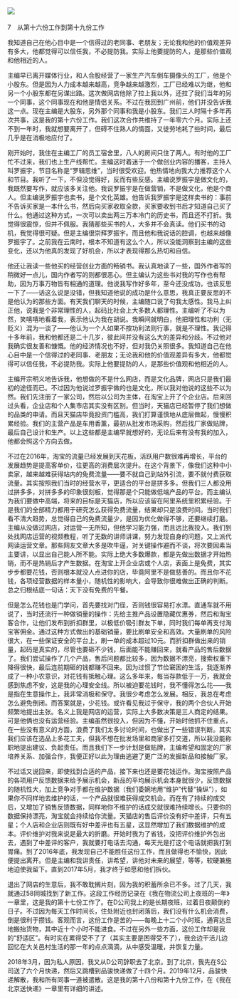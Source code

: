    

## ![](epub/我在北京送快递%20(胡安焉)%20(Z-Library)/images/00001.png)  
7　从第十六份工作到第十九份工作

我知道自己在他心目中是一个信得过的老同事、老朋友；无论我和他的价值观差异有多大，他都觉得可以信任我，不必提防我。实际上他要提防的人，是那些价值观和他相近的人。

主编早已离开媒体行业，和人合股经营了一家生产汽车倒车摄像头的工厂，他是个小股东。但是因为人力成本越来越高，竞争越来越激烈，工厂已经难以为继，他和另一个小股东都在另谋出路。这次做网店他除了拉上我以外，还拉了我们当年的另一个同事，这个同事现在和他是情侣关系。不过在我回到广州前，他们并没告诉我这一点。现在主编是大股东，另外那个同事和我是小股东。我们三人时隔十多年再次共事，这是我的第十六份工作。我们这次合作共维持了一年零六个月。实际上还不到一年时，我就想要离开了，但碍不住熟人的情面，又徒劳地耗了些时间，最后几乎是在消极地应付了。

刚开始时，我住在主编工厂的员工宿舍里，八人的房间只住了两人。有时他的工厂忙不过来，我们也上生产线帮忙。主编这时着迷于一个做创业内容的播客，主持人叫罗振宇，节目名称是“罗辑思维”，当时很受欢迎。他热情地向我大力推荐这个人和节目。我听了一下，不但没觉得好，反而有些反感。主编说罗振宇是做文化的，我既然要写作，就应该多关注他。我说罗振宇是在做营销，不是做文化，他是个商人。但主编说罗振宇也卖书，是个文化英雄。他告诉我罗振宇是这样卖书的：事前不告诉买家是一本什么书，然后向买家收取全款，买家要收到书后才知道自己买了什么。他通过这种方式，一次可以卖出两三万本冷门的历史书，而且还不打折。我觉得很震惊，但并不佩服。我猜那些买书的人，大多并不会真读。他们买书的动机，我觉得很可疑。但是主编很崇拜罗振宇。而且他和我说话的腔调，也越来越像罗振宇了。之前我在云南时，根本不知道有这么个人，所以没能洞察到主编的这些变化，还以为他真的发现了好机会，所以才表现得那么热切和自信。

他还让我读一些他买的经营创业方面的畅销书。我认真地读了一些，国外作者写的稍微好一点儿，国内作者写的则都很恶心。但主编认为这些书对我的写作也有帮助，因为万事万物皆有相通的道理。他说我写作好多年，至今还没成功，也该反思一下了——话这么说是没错，但我知道他说的成功是什么意思，我真正要反思的不是他认为的那些方面。有天我们聊天的时候，主编随口说了句我太感性。我马上纠正他，说我是个非常理性的人，起码比社会上大多数人都理性。主编听了不以为然，笑嘻嘻地看着我，表示他认为我在胡说。我瞬间就明白，他把理性和功利（无贬义）混为一谈了——他认为一个人如果不按功利法则行事，就是不理性。我记得十多年前，我和他都还是二十几岁，彼此间并没有这么大的差异和分歧。不过他对我确实很友善和慷慨。他的经济情况也不好，但对我仍关照很多。我知道自己在他心目中是一个信得过的老同事、老朋友；无论我和他的价值观差异有多大，他都觉得可以信任我，不必提防我。实际上他要提防的人，是那些价值观和他相近的人。

  

主编开宗明义地告诉我，他想做的不是什么网店，而是文化品牌，网店只是我们最初的途径而已。不过因为他说过罗振宇做的也是文化，所以我对他说的这些不以为然。我们先注册了一家公司，然后以公司为主体，在淘宝上开了个企业店。后来回过头看，企业店和个人集市店其实没有区别。但当时，天猫店已经暂停了我们想做的品类的申请。而且天猫店毕竟投资门槛高，我们打算谨慎地从底层做起，慢慢积累经验。我们的主营产品是车用香薰，最初从批发市场采购，然后找厂家做贴牌，最后自己设计和生产。以上这些都是主编早就想好的，无论后来有没有我的加入，他都会照这个方向去做。

不过在2016年，淘宝的流量已经发展到天花板，活跃用户数很难再增长，平台的发展趋势是提高客单价，往更高的消费层次提升。在这个背景下，像我们这种中小卖家，越来越难获得站内的免费流量——要不就自己到站外引流，要不就付费获取流量。其实按照我们当时的经营水平，更适合的平台是拼多多。但我们三人都没用过拼多多，对拼多多的印象很刻板，觉得那是个只能做低端产品的平台。而主编认为我们要做中高端，将来的目标是天猫店，所以应该留在阿里系统里积累经验。于是我们的全部精力都用于研究怎么获得免费流量，结果却只是浪费时间。当时我们看不清大趋势，总觉得自己的免费流量少，是因为优化做得不够，还要继续打磨。主编从没做过网店，对运营一无所知，但他学习能力强，而且远比我投入。我们到处找网店运营的视频教程，听了无数的讲师讲课，努力发现自身的问题，又上派代网读运营文章。那些网友文章大多是吹牛逼，对关键操作避而不谈，将次要因素当主要讲，以显出自己能人所不能。实际上绝大多数爆款，都是先做出数据才开始热销，而不是热销后才产生数据。在淘宝上开企业店或个人店，表面上是免费，其实步步都要花钱，否则根本就没人点进你的店，毕竟阿里不是做慈善的。而且你不花钱，各项经营数据的样本量小，随机性的影响大，会导致你很难做出正确的判断。总之归根结底一句话：天下没有免费的午餐。

但是怎么花钱也是门学问，首先要找对门径，否则钱很容易打水漂。直通车就不用说了，当时还流行一种做销量的操作：先给主推产品设置隐藏优惠券，然后和淘宝客合作，让他们发布到折扣群里，以极低价吸引群友下单，同时我们每单再支付淘宝客佣金。通过这种方式做出的基础销量，要比刷单安全和高效。大量刷单的风险很大，在一些保证安全的平台上，刷一单的成本超过10元。而折扣群做出来的销量，起码是真实的，尽管也要砸不少钱，后面能不能赚回来，就看产品的售后数据了。我们尝试操作了几个产品，售后问题都比较多，因为数据不漂亮，搜索权重下降得很快，最后连前期砸的钱都赚不回来。因为过惯了节俭窘困的生活，我逐渐养成了一种小农意识，对花钱有抵触心理。这么多年来，每当存款低于一万，我就会感到焦虑不安，这是我的心理安全线。所以被迫要花钱时，我不懂得怎么花——我是指在生意操作上，我非常消极和保守。我很少考虑怎么发展。相反，我总在考虑怎么避免倒闭。而答案就是，少花钱。或许看见我过于保守，我的两个合伙人开始频繁地提出主张。名义上我是网店的运营，实际上大多数决策是三人商定的结果。可是他俩也没有运营经验。主编虽然很投入，但因为不懂，开始时他抓不住重点，在一些没有意义的方面，浪费了我们太多讨论时间，也做出了一些错误判断。其实我们应该在选品上多花工夫，但我不想在批发场里和商家多打交道，所以我没能称职地提出建议、负起责任。而且我们下一步计划是做贴牌，主编希望和固定的厂家培养关系、加强合作，我便正好以此为理由逃避了更广泛的发掘新品和接触厂家。

不过话又说回来，即使找到合适的产品，接下来也还是要花钱运作。淘宝按照产品的各项用户反馈数据来给予展示机会，新品的平均展示机会本身就很少，反馈数据的随机性大，加上竞争对手都在维护数据（我们委婉地用“维护”代替“操纵”），如果你不同样地去维护的话，一个产品就很难获得成交机会。而在有了持续的成交后，又增加了销售反馈数据，同样地你不维护的话成交就很难持续增长。只要你的数据保持漂亮，淘宝就会持续给你流量。天猫店的售后评价没有好中差评，只有五星；个人店和企业店则既有好中差评也有五星，这显然增加了我们数据维护的成本。评价维护对我来说是最大的折磨。开始时我为了省钱，没把评价维护外包出去，遇到了中差评的客户，我就要打电话去沟通，每天光是打这个电话就把我打到胃痛。到了2016年底，我发现自己不能胜任这份工作，而且做得也不愉快，因此便提出离开。但是主编和我讲责任，讲希望，讲他对未来的展望，等等，软硬兼施地迫使我留下。直到2017年5月，我才终于如愿和他们拆伙。

  

退出了网店的生意后，我不敢耽搁片刻，因为我的积蓄所余已不多。过了几天，我就通过58同城找到了新工作。这段工作经历记录在《我在物流公司上夜班的一年》一章里，这是我的第十七份工作了。在D公司我上的是长期夜班，过着日夜颠倒的日子。不过因为每天工作时间长，住处附近也封闭落后，我们没有什么机会消费，倒是很利于攒钱。客观而言，这份工作是苦的——每晚上十二个小时班，通宵达旦地搬抬货物，其中近十个小时不能进食。不过在另外一些方面，这份工作却是我的“舒适区”。有时实在累得受不了了（其实主要是困得受不了），我会边干活儿边回忆在大关邑村生活的那一年的点点滴滴，从中感受温暖，并恢复力量。

2018年3月，因为私人原因，我又从D公司辞职去了北京。到了北京，我先在S公司送了六个月快递，然后又跳槽到品骏快递做了十四个月。2019年12月，品骏快递解散，我和所有同事一道被遣散。这是我的第十八份和第十九份工作，在《我在北京送快递》一章里有详细的讲述。